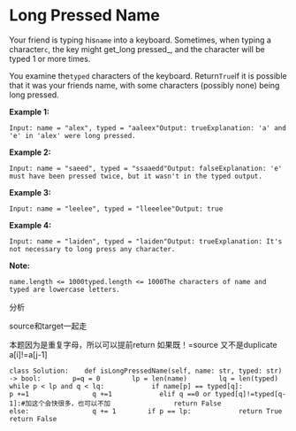 # Long Pressed Name

Your friend is typing his`name` into a keyboard. Sometimes, when typing a character`c`, the key might get_long pressed_, and the character will be typed 1 or more times.

You examine the`typed` characters of the keyboard. Return`True`if it is possible that it was your friends name, with some characters \(possibly none\) being long pressed.

**Example 1:**

```text
Input: name = "alex", typed = "aaleex"Output: trueExplanation: 'a' and 'e' in 'alex' were long pressed.
```

**Example 2:**

```text
Input: name = "saeed", typed = "ssaaedd"Output: falseExplanation: 'e' must have been pressed twice, but it wasn't in the typed output.
```

**Example 3:**

```text
Input: name = "leelee", typed = "lleeelee"Output: true
```

**Example 4:**

```text
Input: name = "laiden", typed = "laiden"Output: trueExplanation: It's not necessary to long press any character.
```

**Note:**

```text
name.length <= 1000typed.length <= 1000The characters of name and typed are lowercase letters.
```

分析

source和target一起走

本题因为是重复字母，所以可以提前return 如果既！=source 又不是duplicate a\[i\]!=a\[j-1\]

```text
class Solution:    def isLongPressedName(self, name: str, typed: str) -> bool:        p=q = 0        lp = len(name)        lq = len(typed)        while p < lp and q < lq:            if name[p] == typed[q]:                p +=1                q +=1            elif q ==0 or typed[q]!=typed[q-1]:#加这个会快很多，也可以不加                return False            else:                q += 1        if p == lp:            return True        return False
```

